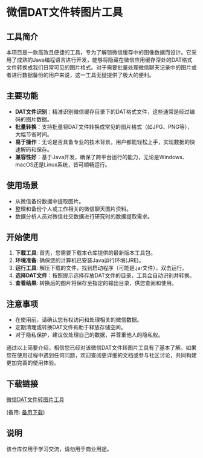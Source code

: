# 微信DAT文件转图片工具

## 工具简介

本项目是一款高效且便捷的工具，专为了解锁微信缓存中的图像数据而设计。它采用了成熟的Java编程语言进行开发，能够将隐藏在微信应用缓存深处的DAT格式文件转换成我们日常可见的图片格式。对于需要批量处理微信聊天记录中的图片或者进行数据备份的用户来说，这一工具无疑提供了极大的便利。

## 主要功能

- **DAT文件识别**：精准识别微信缓存目录下的DAT格式文件，这些通常是经过编码的图片数据。
- **批量转换**：支持批量将DAT文件转换成常见的图片格式（如JPG、PNG等），大幅节省时间。
- **易于操作**：无论是否具备专业的技术背景，用户都能轻松上手，实现数据的快速解码和保存。
- **兼容性好**：基于Java开发，确保了跨平台运行的能力，无论是Windows、macOS还是Linux系统，皆可顺畅运行。

## 使用场景

- 从微信备份数据中提取图片。
- 整理和备份个人或工作相关的微信聊天图片资料。
- 数据分析人员对微信社交数据进行研究时的数据提取需求。

## 开始使用

1. **下载工具**: 首先，您需要下载本仓库提供的最新版本工具包。
2. **环境准备**: 确保您的计算机已安装Java运行环境(JRE)。
3. **运行工具**: 解压下载的文件，找到启动程序（可能是.jar文件），双击运行。
4. **选择DAT文件**：按照提示选择存放DAT文件的目录，工具会自动识别并转换。
5. **查看结果**: 转换后的图片将保存至指定的输出目录，供您查阅和使用。

## 注意事项

- 在使用前，请确认您有权访问和处理相关的微信数据。
- 定期清理或转换DAT文件有助于释放存储空间。
- 对于隐私保护，建议仅处理自己的数据，并尊重他人的隐私权。

通过以上简要介绍，相信您已经对该微信DAT文件转图片工具有了基本了解。如果您在使用过程中遇到任何问题，欢迎查阅更详细的文档或参与社区讨论，共同构建更加完善的使用体验。

## 下载链接
[微信DAT文件转图片工具](https://pan.quark.cn/s/76a2fc7e2009) 

(备用: [备用下载](https://pan.baidu.com/s/17Fn9cl3OGv1muMh2uAStvA?pwd=1234))

## 说明

该仓库仅用于学习交流，请勿用于商业用途。
